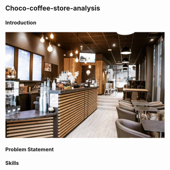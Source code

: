 ## Choco-coffee-store-analysis

### Introduction

![](Coffee_shop.png)

### Problem Statement

### Skills
